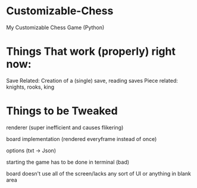 # Customizable-Chess
My Customizable Chess Game (Python)



# Things That work (properly) right now:

Save Related: Creation of a (single) save, reading saves
Piece related: knights, rooks, king



# Things to be Tweaked 

renderer (super inefficient and causes flikering)

board implementation (rendered everyframe instead of once)

options (txt -> Json)

starting the game has to be done in terminal (bad)

board doesn't use all of the screen/lacks any sort of UI or anything in blank area

